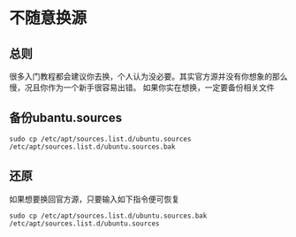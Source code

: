 # 不随意换源
## 总则
很多入门教程都会建议你去换，个人认为没必要。其实官方源并没有你想象的那么慢，况且你作为一个新手很容易出错。
如果你实在想换，一定要备份相关文件
## 备份ubantu.sources
```
sudo cp /etc/apt/sources.list.d/ubuntu.sources /etc/apt/sources.list.d/ubuntu.sources.bak
```
## 还原
如果想要换回官方源，只要输入如下指令便可恢复
```
sudo cp /etc/apt/sources.list.d/ubuntu.sources.bak /etc/apt/sources.list.d/ubuntu.sources
```